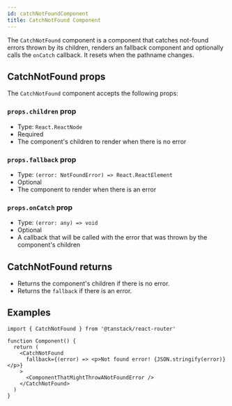 ```yaml
---
id: catchNotFoundComponent
title: CatchNotFound Component
---
```


The `CatchNotFound` component is a component that catches not-found errors thrown by its children, renders an fallback component and optionally calls the `onCatch` callback. It resets when the pathname changes.

## CatchNotFound props

The `CatchNotFound` component accepts the following props:

### `props.children` prop

- Type: `React.ReactNode`
- Required
- The component's children to render when there is no error

### `props.fallback` prop

- Type: `(error: NotFoundError) => React.ReactElement`
- Optional
- The component to render when there is an error

### `props.onCatch` prop

- Type: `(error: any) => void`
- Optional
- A callback that will be called with the error that was thrown by the component's children

## CatchNotFound returns

- Returns the component's children if there is no error.
- Returns the `fallback` if there is an error.

## Examples

```tsx
import { CatchNotFound } from '@tanstack/react-router'

function Component() {
  return (
    <CatchNotFound
      fallback={(error) => <p>Not found error! {JSON.stringify(error)}</p>}
    >
      <ComponentThatMightThrowANotFoundError />
    </CatchNotFound>
  )
}
```
